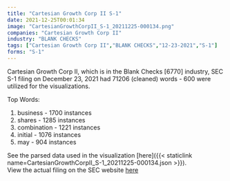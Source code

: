 ```yaml
---
title: "Cartesian Growth Corp II S-1"
date: 2021-12-25T00:01:34
image: "CartesianGrowthCorpII_S-1_20211225-000134.png"
companies: "Cartesian Growth Corp II"
industry: "BLANK CHECKS"
tags: ["Cartesian Growth Corp II","BLANK CHECKS","12-23-2021","S-1"]
forms: "S-1"
---
```

Cartesian Growth Corp II, which is in the Blank Checks [6770] industry, SEC S-1 filing on December 23, 2021 had 71206 (cleaned) words - 600 were utilized for the visualizations.

Top Words:
1. business - 1700 instances
2. shares - 1285 instances
3. combination - 1221 instances
4. initial - 1076 instances
5. may - 904 instances


See the parsed data used in the visualization [here]({{< staticlink name=CartesianGrowthCorpII_S-1_20211225-000134.json >}}).  
View the actual filing on the SEC website [here](https://www.sec.gov/Archives/edgar/data/1889112/0001193125-21-366126.txt)